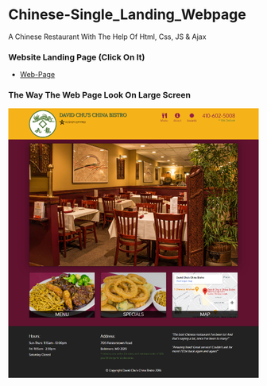 # Chinese-Single_Landing_Webpage
A Chinese Restaurant With The Help Of Html, Css, JS &amp; Ajax

### Website Landing Page (Click On It)
* [Web-Page]()

### The Way The Web Page Look On Large Screen 
![Web_Page_Image](Project/Big.png)

